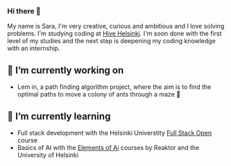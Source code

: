 ### Hi there 👋

My name is Sara, I'm very creative, curious and ambitious and I love solving problems. I'm studying coding at [Hive Helsinki](https://www.hive.fi/en/). I'm soon done with the first level of my studies and the next step is deepening my coding knowledge with an internship.

## 🔭 I’m currently working on
- Lem in, a path finding algorithm project, where the aim is to find the optimal paths to move a colony of ants through a maze :ant:

## 🌱 I’m currently learning
- Full stack development with the Helsinki Universtity [Full Stack Open](https://fullstackopen.com/en) course
- Basics of AI with the [Elements of Ai](https://www.elementsofai.com/) courses by Reaktor and the University of Helsinki
